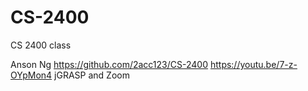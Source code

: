 # CS-2400
CS 2400 class

Anson Ng
https://github.com/2acc123/CS-2400
https://youtu.be/7-z-OYpMon4
jGRASP and Zoom
